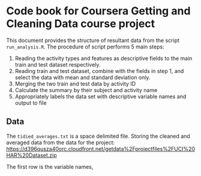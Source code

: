 # Code book for Coursera Getting and Cleaning Data course project

This document provides the structure of resultant data from the script `run_analysis.R`. The procedure of script performs 5 main steps:
1. Reading  the activity types and features as descriptive fields to the main train and test dataset respectively.
2. Reading train and test dataset, combine with the fields in step 1, and select the data with mean and standard deviation only.
3. Merging the two train and test data by activity ID
4. Calculate the summary by their subject and activity name
5. Appropriately labels the data set with descriptive variable names and output to file

## Data
The `tidied_averages.txt` is a space delimited file. Storing the cleaned and averaged data from the data for the project: https://d396qusza40orc.cloudfront.net/getdata%2Fprojectfiles%2FUCI%20HAR%20Dataset.zip 

The first row is the variable names, 
